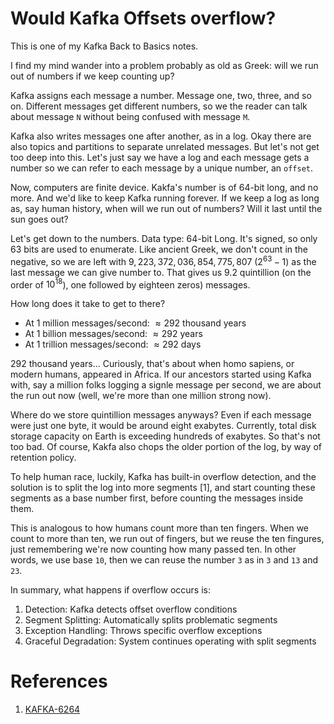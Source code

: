 # Would Kafka Offsets overflow?

This is one of my Kafka Back to Basics notes.

I find my mind wander into a problem probably as old as Greek: will we run out of numbers if we keep counting up?

Kafka assigns each message a number. Message one, two, three, and so on. 
Different messages get different numbers, so we the reader can talk about message `N` without being confused with message `M`.

Kafka also writes messages one after another, as in a log.  Okay there are also topics and partitions to separate unrelated messages. But let's not get too deep into this.  Let's just say we have a log and each message gets a number so we can refer to each message by a unique number, an `offset`. 

Now, computers are finite device. Kakfa's number is of 64-bit long, and no more. And we'd like to keep Kafka running forever. If we keep a log as long as, say human history, when will we run out of numbers? Will it last until the sun goes out?

Let's get down to the numbers. Data type: 64-bit Long. It's signed, so only 63 bits are used to enumerate.  Like ancient Greek, we don't count in the negative, so we are left with $9,223,372,036,854,775,807$ ($2^63 - 1$) as the last message we can give number to.  That gives us 9.2 quintillion (on the order of $10^18$), one followed by eighteen zeros) messages.

How long does it take to get to there?
  - At 1 million messages/second: $\approx 292$ thousand years
  - At 1 billion messages/second: $\approx 292$ years
  - At 1 trillion messages/second: $\approx 292$ days

292 thousand years... Curiously, that's about when homo sapiens, or modern humans, appeared in Africa.  If our ancestors started using Kafka with, say a million folks logging a signle message per second, we are about the run out now (well, we're more than one million strong now).

Where do we store quintillion messages anyways?  Even if each message were just one byte, it would be around eight exabytes.  Currently, total disk storage capacity on Earth is exceeding hundreds of exabytes.  So that's not too bad.  Of course, Kakfa also chops the older portion of the log, by way of retention policy.

To help human race, luckily, Kafka has built-in overflow detection, and the solution is to split the log into more segments [1], and start counting these segments as a base number first, before counting the messages inside them.

This is analogous to how humans count more than ten fingers.  When we count to more than ten, we run out of fingers, but we reuse the ten fingures, just remembering we're now counting how many passed ten.  In other words, we use base `10`, then we can reuse the number `3` as in `3` and `13` and `23`. 

In summary, what happens if overflow occurs is:
  1. Detection: Kafka detects offset overflow conditions
  2. Segment Splitting: Automatically splits problematic segments
  3. Exception Handling: Throws specific overflow exceptions
  4. Graceful Degradation: System continues operating with split segments


# References
1. [KAFKA-6264](https://issues.apache.org/jira/browse/KAFKA-6264)

